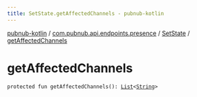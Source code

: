 ```yaml
---
title: SetState.getAffectedChannels - pubnub-kotlin
---
```


[pubnub-kotlin](../../index.html) / [com.pubnub.api.endpoints.presence](../index.html) / [SetState](index.html) / [getAffectedChannels](./get-affected-channels.html)

# getAffectedChannels

`protected fun getAffectedChannels(): `[`List`](https://kotlinlang.org/api/latest/jvm/stdlib/kotlin.collections/-list/index.html)`<`[`String`](https://kotlinlang.org/api/latest/jvm/stdlib/kotlin/-string/index.html)`>`